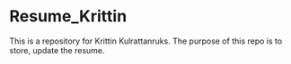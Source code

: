 # Resume_Krittin
 This is a repository for Krittin Kulrattanruks. The purpose of this repo is to store, update the resume.
